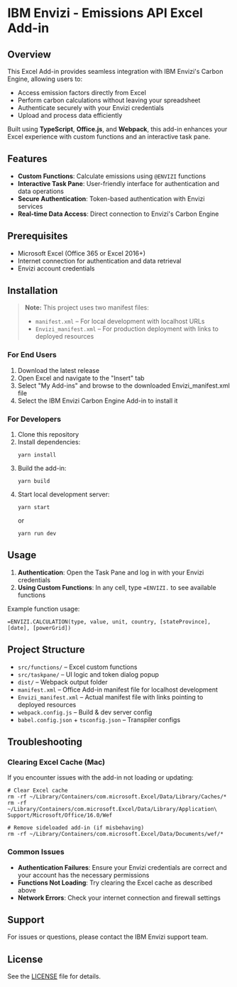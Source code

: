 # IBM Envizi - Emissions API Excel Add-in

## Overview

This Excel Add-in provides seamless integration with IBM Envizi's Carbon Engine, allowing users to:

- Access emission factors directly from Excel
- Perform carbon calculations without leaving your spreadsheet
- Authenticate securely with your Envizi credentials
- Upload and process data efficiently

Built using **TypeScript**, **Office.js**, and **Webpack**, this add-in enhances your Excel experience with custom functions and an interactive task pane.

## Features

- **Custom Functions**: Calculate emissions using `@ENVIZI` functions
- **Interactive Task Pane**: User-friendly interface for authentication and data operations
- **Secure Authentication**: Token-based authentication with Envizi services
- **Real-time Data Access**: Direct connection to Envizi's Carbon Engine

## Prerequisites

- Microsoft Excel (Office 365 or Excel 2016+)
- Internet connection for authentication and data retrieval
- Envizi account credentials

## Installation

> **Note:** This project uses two manifest files:
> - `manifest.xml` – For local development with localhost URLs
> - `Envizi_manifest.xml` – For production deployment with links to deployed resources

### For End Users

1. Download the latest release 
2. Open Excel and navigate to the "Insert" tab
3. Select "My Add-ins" and browse to the downloaded Envizi_manifest.xml file
4. Select the IBM Envizi Carbon Engine Add-in to install it

### For Developers

1. Clone this repository
2. Install dependencies:
   ```
   yarn install
   ```
3. Build the add-in:
   ```
   yarn build
   ```
4. Start local development server:
   ```
   yarn start
   ```
   or
   ```
   yarn run dev
   ```



## Usage

1. **Authentication**: Open the Task Pane and log in with your Envizi credentials
2. **Using Custom Functions**: In any cell, type `=ENVIZI.` to see available functions

Example function usage:
```
=ENVIZI.CALCULATION(type, value, unit, country, [stateProvince], [date], [powerGrid])
```

## Project Structure

- `src/functions/` – Excel custom functions 
- `src/taskpane/` – UI logic and token dialog popup
- `dist/` – Webpack output folder 
- `manifest.xml` – Office Add-in manifest file for localhost development
- `Envizi_manifest.xml` – Actual manifest file with links pointing to deployed resources
- `webpack.config.js` – Build & dev server config
- `babel.config.json` + `tsconfig.json` – Transpiler configs

## Troubleshooting

### Clearing Excel Cache (Mac)

If you encounter issues with the add-in not loading or updating:

```
# Clear Excel cache
rm -rf ~/Library/Containers/com.microsoft.Excel/Data/Library/Caches/*
rm -rf ~/Library/Containers/com.microsoft.Excel/Data/Library/Application\ Support/Microsoft/Office/16.0/Wef

# Remove sideloaded add-in (if misbehaving)
rm -rf ~/Library/Containers/com.microsoft.Excel/Data/Documents/wef/*
```

### Common Issues

- **Authentication Failures**: Ensure your Envizi credentials are correct and your account has the necessary permissions
- **Functions Not Loading**: Try clearing the Excel cache as described above
- **Network Errors**: Check your internet connection and firewall settings

## Support

For issues or questions, please contact the IBM Envizi support team.

## License

See the [LICENSE](LICENSE) file for details.

